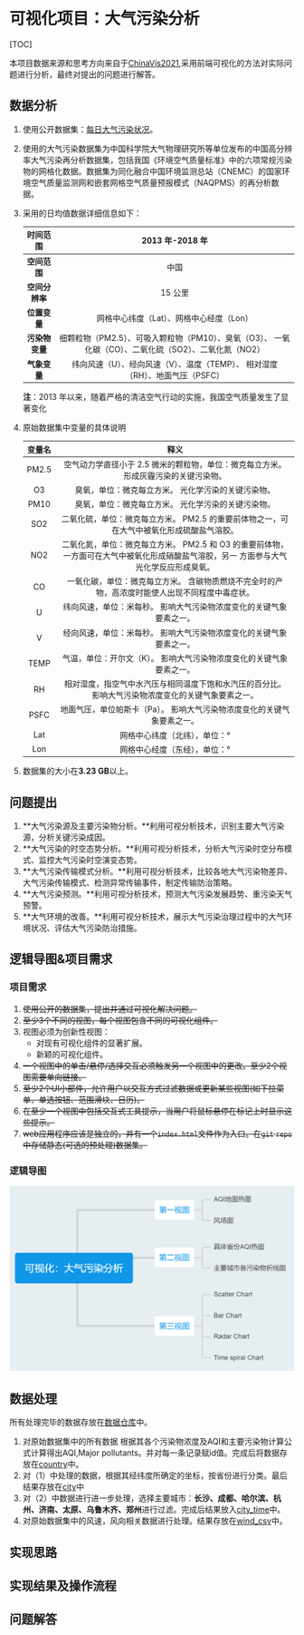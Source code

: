# 可视化项目：大气污染分析

[TOC]

本项目数据来源和思考方向来自于[ChinaVis2021](http://naq.cicidata.top:10443/chinavis/opendata),采用前端可视化的方法对实际问题进行分析，最终对提出的问题进行解答。

## 数据分析

1. 使用公开数据集：[每日大气污染状况](http://naq.cicidata.top:10443/chinavis/opendata)。

2. 使用的大气污染数据集为中国科学院大气物理研究所等单位发布的中国高分辨率大气污染再分析数据集，包括我国《环境空气质量标准》中的六项常规污染物的网格化数据。数据集为同化融合中国环境监测总站（CNEMC）的国家环境空气质量监测网和嵌套网格空气质量预报模式（NAQPMS）的再分析数据。

3. 采用的日均值数据详细信息如下：

   |    时间范围    |                       2013 年-2018 年                        |
   | :------------: | :----------------------------------------------------------: |
   |  **空间范围**  |                             中国                             |
   | **空间分辨率** |                           15 公里                            |
   |  **位置变量**  |           网格中心纬度（Lat）、网格中心经度（Lon）           |
   | **污染物变量** | 细颗粒物（PM2.5）、可吸入颗粒物（PM10）、臭氧（O3）、 一氧化碳（CO）、二氧化硫（SO2）、二氧化氮（NO2） |
   |  **气象变量**  | 纬向风速（U）、经向风速（V）、温度（TEMP）、 相对湿度（RH）、地面气压（PSFC） |

   **注**：2013 年以来，随着严格的清洁空气行动的实施，我国空气质量发生了显著变化

4. 原始数据集中变量的具体说明

   | 变量名 |                             释义                             |
   | :----: | :----------------------------------------------------------: |
   | PM2.5  | 空气动力学直径小于 2.5 微米的颗粒物，单位：微克每立方米。 形成灰霾污染的关键污染物。 |
   |   O3   |     臭氧，单位：微克每立方米。 光化学污染的关键污染物。      |
   |  PM10  |     臭氧，单位：微克每立方米。 光化学污染的关键污染物。      |
   |  SO2   | 二氧化硫，单位：微克每立方米。 PM2.5 的重要前体物之一，可在大气中被氧化形成硫酸盐气溶胶。 |
   |  NO2   | 二氧化氮，单位：微克每立方米。 PM2.5 和 O3 的重要前体物，一方面可在大气中被氧化形成硝酸盐气溶胶，另一 方面参与大气光化学反应形成臭氧。 |
   |   CO   | 一氧化碳，单位：微克每立方米。 含碳物质燃烧不完全时的产物，高浓度时能使人出现不同程度中毒症状。 |
   |   U    | 纬向风速，单位：米每秒。 影响大气污染物浓度变化的关键气象要素之一。 |
   |   V    | 经向风速，单位：米每秒。 影响大气污染物浓度变化的关键气象要素之一。 |
   |  TEMP  | 气温，单位：开尔文（K）。 影响大气污染物浓度变化的关键气象要素之一。 |
   |   RH   | 相对湿度，指空气中水汽压与相同温度下饱和水汽压的百分比。 影响大气污染物浓度变化的关键气象要素之一。 |
   |  PSFC  | 地面气压，单位帕斯卡（Pa）。 影响大气污染物浓度变化的关键气象要素之一。 |
   |  Lat   |                网格中心纬度（北纬），单位：°                 |
   |  Lon   |                网格中心经度（东经），单位：°                 |

5. 数据集的大小在**3.23 GB**以上。

## 问题提出

1. **大气污染源及主要污染物分析。**利用可视分析技术，识别主要大气污染源，分析关键污染成因。
2. **大气污染的时空态势分析。**利用可视分析技术，分析大气污染时空分布模式、监控大气污染时空演变态势。
3. **大气污染传输模式分析。**利用可视分析技术，比较各地大气污染物差异、大气污染传输模式、检测异常传输事件，制定传输防治策略。
4. **大气污染预测。**利用可视分析技术，预测大气污染发展趋势、重污染天气预警。
5. **大气环境的改善。**利用可视分析技术，展示大气污染治理过程中的大气环境状况、评估大气污染防治措施。

## 逻辑导图&项目需求

### 项目需求

1. ~~使用公开的数据集，提出并通过可视化解决问题。~~
2. ~~至少3个不同的视图，每个视图包含不同的可视化组件。~~
3. 视图必须为创新性视图：
   - 对现有可视化组件的显著扩展。
   - 新颖的可视化组件。
4. ~~一个视图中的单击/悬停/选择交互必须触发另一个视图中的更改。至少2个视图需要单向链接。~~
5. ~~至少2个UI小部件，允许用户以交互方式过滤数据或更新某些视图(如下拉菜单、单选按钮、范围滑块、日历)。~~
6. ~~在至少一个视图中包括交互式工具提示，当用户将鼠标悬停在标记上时显示这些提示。~~
7. ~~web应用程序应该是独立的，并有一个`index.html`文件作为入口。在`git`  `repo`中存储静态(可选的预处理)数据集。~~

### 逻辑导图

![mind](.\svg\mind.png)

## 数据处理

所有处理完毕的数据存放在[数据仓库](https://github.com/HE-DE/DATA_FOR_PROJECT)中。

1. 对原始数据集中的所有数据 根据其各个污染物浓度及AQI和主要污染物计算公式计算得出AQI,Major pollutants。并对每一条记录赋id值。完成后将数据存放在[country](https://github.com/HE-DE/DATA_FOR_PROJECT/tree/main/country)中。
2. 对（1）中处理的数据，根据其经纬度所确定的坐标，按省份进行分类。最后结果存放在[city](https://github.com/HE-DE/DATA_FOR_PROJECT/tree/main/city)中
3. 对（2）中数据进行进一步处理，选择主要城市：**长沙、成都、哈尔滨、杭州、济南、太原、乌鲁木齐、郑州**进行过滤。完成后结果放入[city_time](https://github.com/HE-DE/DATA_FOR_PROJECT/tree/main/city_time)中。
4. 对原始数据集中的风速，风向相关数据进行处理。结果存放在[wind_csv](https://github.com/HE-DE/DATA_FOR_PROJECT/tree/main/wind_csv)中。

## 实现思路

## 实现结果及操作流程

## 问题解答

